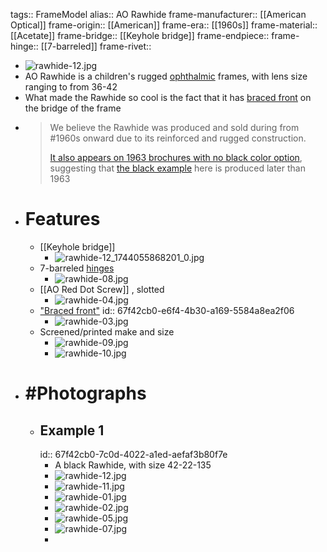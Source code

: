 tags:: FrameModel
alias:: AO Rawhide
frame-manufacturer:: [[American Optical]] 
frame-origin:: [[American]] 
frame-era:: [[1960s]] 
frame-material:: [[Acetate]]
frame-bridge:: [[Keyhole bridge]] 
frame-endpiece::
frame-hinge:: [[7-barreled]] 
frame-rivet::

- ![rawhide-12.jpg](../assets/rawhide-12_1744055868201_0.jpg)
- AO Rawhide is a children's rugged [ophthalmic]([[Ophthalmic]]) frames, with lens size ranging to from 36-42
- What made the Rawhide so cool is the fact that it has [braced front](((67f42cb0-e6f4-4b30-a169-5584a8ea2f06))) on the bridge of the frame
- > We believe the Rawhide was produced and sold during from #1960s onward due to its reinforced and rugged construction.
  >
  > [It also appears on 1963 brochures with no black color option](((67f42cb0-5985-41ed-91dc-930804819192))), suggesting that [the black example](((67f42cb0-7c0d-4022-a1ed-aefaf3b80f7e))) here is produced later than 1963
- # Features
	- [[Keyhole bridge]]
		- ![rawhide-12_1744055868201_0.jpg](../assets/rawhide-12_1744055868201_0_1744660125268_0.jpg)
	- 7-barreled [hinges]([[Hinge]])
		- ![rawhide-08.jpg](../assets/rawhide-08_1743882216012_0.jpg)
	- [[AO Red Dot Screw]] , slotted
		- ![rawhide-04.jpg](../assets/rawhide-04_1743882151805_0.jpg)
	- ["Braced front"]([[Reinforcement]])
	  id:: 67f42cb0-e6f4-4b30-a169-5584a8ea2f06
		- ![rawhide-03.jpg](../assets/rawhide-03_1743882230632_0.jpg)
	- Screened/printed make and size
		- ![rawhide-09.jpg](../assets/rawhide-09_1743882290420_0.jpg)
		- ![rawhide-10.jpg](../assets/rawhide-10_1743882407148_0.jpg)
- # #Photographs
	- ## Example 1
	  id:: 67f42cb0-7c0d-4022-a1ed-aefaf3b80f7e
		- A black Rawhide, with size 42-22-135
		- ![rawhide-12.jpg](../assets/rawhide-12_1743882449644_0.jpg)
		- ![rawhide-11.jpg](../assets/rawhide-11_1743882459855_0.jpg)
		- ![rawhide-01.jpg](../assets/rawhide-01_1743882352068_0.jpg)
		- ![rawhide-02.jpg](../assets/rawhide-02_1743882357973_0.jpg)
		- ![rawhide-05.jpg](../assets/rawhide-05_1743882363699_0.jpg)
		- ![rawhide-07.jpg](../assets/rawhide-07_1743882372868_0.jpg)
		-